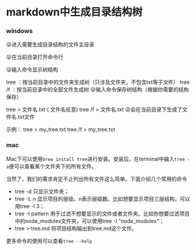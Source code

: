 # markdown中生成目录结构树

### windows

😜进入需要生成目录结构的文件主目录

😜在当前目录打开命令行

😜输入命令显示树结构

tree ：按当前目录中的文件夹生成树（只涉及文件夹，不包含txt等子文件）
tree /f ：按当前目录中的全部文件生成树
😜输入命令保存树结构（根据你需要的结构保存）

tree > 文件名.txt ( 文件名任意)
tree /f > 文件名.txt
😜会在当前目录下生成了文件名.txt文件

示例：
	tree > my_tree.txt
	tree /f > my_tree.txt

### mac

Mac下可以使用`brew install tree`进行安装。安装后，在terminal中输入`tree -a`便可以查看某个文件夹下的所有文件。

当然了，我们的需求肯定不止列出所有文件这么简单。下面介绍几个常用的命令
* tree -d 只显示文件夹；
* tree -L n 显示项目的层级。n表示层级数。比如想要显示项目三层结构，可以用tree -l 3；
* tree -I pattern 用于过滤不想要显示的文件或者文件夹。比如你想要过滤项目中的node_modules文件夹，可以使用tree -I "node_modules"；
* tree > tree.md 将项目结构输出到tree.md这个文件。

更多命令的使用可以查看`tree --help`
